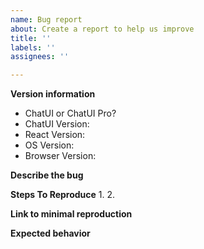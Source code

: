 ```yaml
---
name: Bug report
about: Create a report to help us improve
title: ''
labels: ''
assignees: ''

---
```


**Version information**
- ChatUI or ChatUI Pro?
- ChatUI Version:
- React Version:
- OS Version:
- Browser Version:

**Describe the bug**

**Steps To Reproduce**
1. 
2. 

**Link to minimal reproduction**

**Expected behavior**

